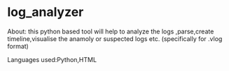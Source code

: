 # log_analyzer
About: this python based tool will help to analyze the logs ,parse,create timeline,visualise the anamoly or suspected logs etc.
(specifically for .vlog format)

Languages used:Python,HTML

